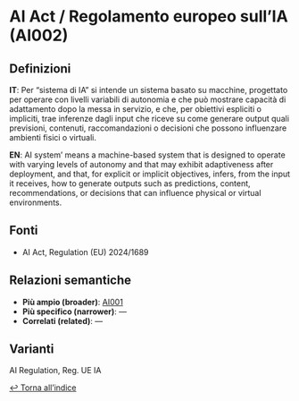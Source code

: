 # AI Act / Regolamento europeo sull’IA (AI002)

## Definizioni
**IT**: Per “sistema di IA” si intende un sistema basato su macchine, progettato per operare con livelli variabili di autonomia e che può mostrare capacità di adattamento dopo la messa in servizio, e che, per obiettivi espliciti o impliciti, trae inferenze dagli input che riceve su come generare output quali previsioni, contenuti, raccomandazioni o decisioni che possono influenzare ambienti fisici o virtuali.

**EN**: AI system’ means a machine-based system that is designed to operate with varying levels of autonomy and that may exhibit adaptiveness after deployment, and that, for explicit or implicit objectives, infers, from the input it receives, how to generate outputs such as predictions, content, recommendations, or decisions that can influence physical or virtual environments.

## Fonti
- AI Act, Regulation (EU) 2024/1689

## Relazioni semantiche
- **Più ampio (broader)**: [AI001](./AI001.md)
- **Più specifico (narrower)**: —
- **Correlati (related)**: —

## Varianti
AI Regulation, Reg. UE IA

[↩ Torna all’indice](./index.md)